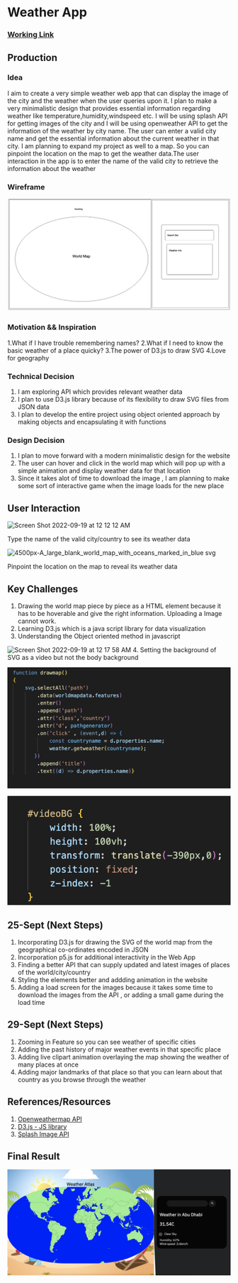 # Weather App #




### [Working Link](https://avinashgyavali.com/Connections-Lab/Project%201%20-%20Weather%20App/)

## Production ##


### Idea ###
I aim to create a very simple weather web app that can display the image of the city and the weather when the user queries upon it. I plan to make a very minimalistic design that provides essential information regarding weather like temperature,humidity,windspeed etc. I will be using splash API for getting images of the city and I will be using openweather API to get the information of the weather by city name. The user can enter a valid city name and get the essential information about the current weather in that city. I am planning to expand my project as well to a map. So you can pinpoint the location on the map to get the weather data.The user interaction in the app is to enter the name of the valid city to retrieve the information about the weather

### Wireframe ###
![WireFrame](https://raw.githubusercontent.com/Tauke190/Connections-Lab/master/Project%201%20-%20Weather%20App/Wireframe.png)


### Motivation && Inspiration
1.What if I have trouble remembering names?
2.What if I need to know the basic weather of a place quicky?
3.The power of D3.js to draw SVG
4.Love for geography


### Technical Decision ###
1. I am exploring API which provides relevant weather data
2. I plan to use D3.js library because of its flexibility to draw SVG files from JSON data
3. I plan to develop the entire project using object oriented approach by making objects and encapsulating it with functions

### Design Decision ###
1. I plan to move forward with a modern minimalistic design for the website
2. The user can hover and click in the world map which will pop up with a simple animation and display weather data for that location
3. Since it takes alot of time to download the image , I am planning to make some sort of interactive game when the image loads for the new place

 ## User Interaction ##
 <img width="500" alt="Screen Shot 2022-09-19 at 12 12 12 AM" src="https://user-images.githubusercontent.com/31856059/190926506-9459bdcb-d03b-4fc6-8881-afb06fde4d21.png">
 
 Type the name of the valid city/country to see its weather data

![4500px-A_large_blank_world_map_with_oceans_marked_in_blue svg](https://user-images.githubusercontent.com/31856059/190926490-69cff088-65f5-4c63-9855-7edf64bd52ac.png)



Pinpoint the location on the map to reveal its weather data

## Key Challenges

1. Drawing the world map piece by piece as a HTML element because it has to be hoverable and give the right information. Uploading a Image cannot work.
2. Learning D3.js which is a java script library for data visualization
3. Understanding the Object oriented method in javascript 
<img width="751" alt="Screen Shot 2022-09-19 at 12 17 58 AM" src="https://user-images.githubusercontent.com/31856059/190926685-3a635755-ea65-48f7-bd8e-09319b6c2beb.png">
4. Setting the background of SVG as a video but not the body background

 ![Key Challenges 1](https://github.com/Tauke190/Connections-Lab/blob/master/Project%201%20-%20Weather%20App/Challenge%20D3.png)
 
 ![Key Challenges 2](https://raw.githubusercontent.com/Tauke190/Connections-Lab/master/Project%201%20-%20Weather%20App/Screen%20Shot%202022-09-29%20at%209.48.31%20AM.png)


## 25-Sept (Next Steps)

1. Incorporating D3.js for drawing the SVG of the world map from the geographical co-ordinates encoded in JSON
2. Incorporation p5.js for additional interactivity in the Web App
3. Finding a better API that can supply updated and latest images of places of the world/city/country 
4. Styling the elements better and addding animation in the website
5. Adding a load screen for the images because it takes some time to download the images from the API , or adding a small game during the load time


## 29-Sept (Next Steps)
1. Zooming in Feature so you can see weather of specific cities
2. Adding the past history of major weather events in that specific place
3. Adding live clipart animation overlaying the map showing the weather of many places at once 
4. Adding major landmarks of that place so that you can learn about that country as you browse through the weather

## References/Resources
1. [Openweathermap API](https://openweathermap.org/api)
2. [D3.js - JS library](https://openweathermap.org/api)
3. [Splash Image API](https://unsplash.com/developers)


## Final Result
![Final Result](https://github.com/Tauke190/Connections-Lab/blob/master/Project%201%20-%20Weather%20App/Final.png)

